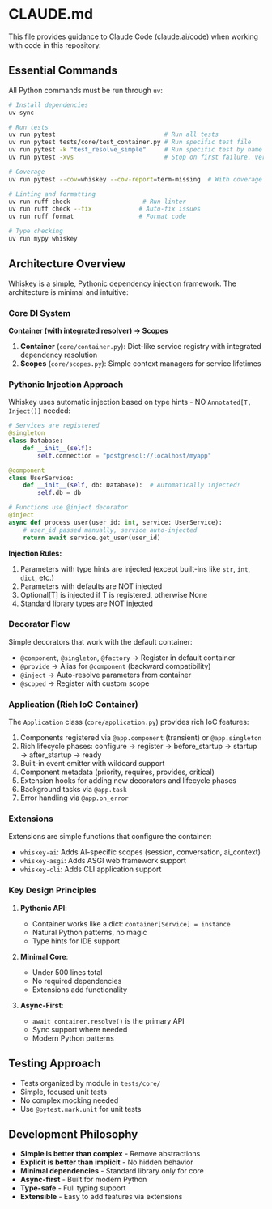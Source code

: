 # CLAUDE.md

This file provides guidance to Claude Code (claude.ai/code) when working with code in this repository.

## Essential Commands

All Python commands must be run through `uv`:

```bash
# Install dependencies
uv sync

# Run tests
uv run pytest                              # Run all tests
uv run pytest tests/core/test_container.py # Run specific test file
uv run pytest -k "test_resolve_simple"     # Run specific test by name
uv run pytest -xvs                         # Stop on first failure, verbose

# Coverage
uv run pytest --cov=whiskey --cov-report=term-missing  # With coverage report

# Linting and formatting
uv run ruff check                    # Run linter
uv run ruff check --fix             # Auto-fix issues
uv run ruff format                  # Format code

# Type checking
uv run mypy whiskey
```

## Architecture Overview

Whiskey is a simple, Pythonic dependency injection framework. The architecture is minimal and intuitive:

### Core DI System

**Container (with integrated resolver) → Scopes**

1. **Container** (`core/container.py`): Dict-like service registry with integrated dependency resolution
2. **Scopes** (`core/scopes.py`): Simple context managers for service lifetimes

### Pythonic Injection Approach

Whiskey uses automatic injection based on type hints - NO `Annotated[T, Inject()]` needed:

```python
# Services are registered
@singleton
class Database:
    def __init__(self):
        self.connection = "postgresql://localhost/myapp"

@component
class UserService:
    def __init__(self, db: Database):  # Automatically injected!
        self.db = db

# Functions use @inject decorator
@inject
async def process_user(user_id: int, service: UserService):
    # user_id passed manually, service auto-injected
    return await service.get_user(user_id)
```

**Injection Rules:**
1. Parameters with type hints are injected (except built-ins like `str`, `int`, `dict`, etc.)
2. Parameters with defaults are NOT injected
3. Optional[T] is injected if T is registered, otherwise None
4. Standard library types are NOT injected

### Decorator Flow

Simple decorators that work with the default container:
- `@component`, `@singleton`, `@factory` → Register in default container
- `@provide` → Alias for `@component` (backward compatibility)
- `@inject` → Auto-resolve parameters from container
- `@scoped` → Register with custom scope

### Application (Rich IoC Container)

The `Application` class (`core/application.py`) provides rich IoC features:
1. Components registered via `@app.component` (transient) or `@app.singleton`
2. Rich lifecycle phases: configure → register → before_startup → startup → after_startup → ready
3. Built-in event emitter with wildcard support
4. Component metadata (priority, requires, provides, critical)
5. Extension hooks for adding new decorators and lifecycle phases
6. Background tasks via `@app.task`
7. Error handling via `@app.on_error`

### Extensions

Extensions are simple functions that configure the container:
- `whiskey-ai`: Adds AI-specific scopes (session, conversation, ai_context)
- `whiskey-asgi`: Adds ASGI web framework support
- `whiskey-cli`: Adds CLI application support

### Key Design Principles

1. **Pythonic API**: 
   - Container works like a dict: `container[Service] = instance`
   - Natural Python patterns, no magic
   - Type hints for IDE support

2. **Minimal Core**:
   - Under 500 lines total
   - No required dependencies
   - Extensions add functionality

3. **Async-First**:
   - `await container.resolve()` is the primary API
   - Sync support where needed
   - Modern Python patterns

## Testing Approach

- Tests organized by module in `tests/core/`
- Simple, focused unit tests
- No complex mocking needed
- Use `@pytest.mark.unit` for unit tests

## Development Philosophy

- **Simple is better than complex** - Remove abstractions
- **Explicit is better than implicit** - No hidden behavior
- **Minimal dependencies** - Standard library only for core
- **Async-first** - Built for modern Python
- **Type-safe** - Full typing support
- **Extensible** - Easy to add features via extensions